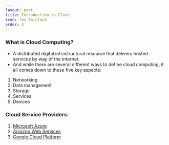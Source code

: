 ```yaml
---
layout: post
title: Introduction to Cloud
icon: fas fa-cloud
order: 3
---
```


### What is Cloud Computing?

- A distributed digital infrastructural resource that delivers hosted services by way of the internet.
- And while there are several different ways to define cloud computing, it all comes down to these five key aspects:

1. Networking
2. Data management
3. Storage
4. Services
5. Devices


### Cloud Service Providers:

1. [Microsoft Azure](/_post/cloud/azure/introductiontoazure)
2. [Amazon Web Services](/_post/cloud/aws/introductiontoaws)
3. [Google Cloud Platform](/_post/cloud/gcp/introductiontogcp)